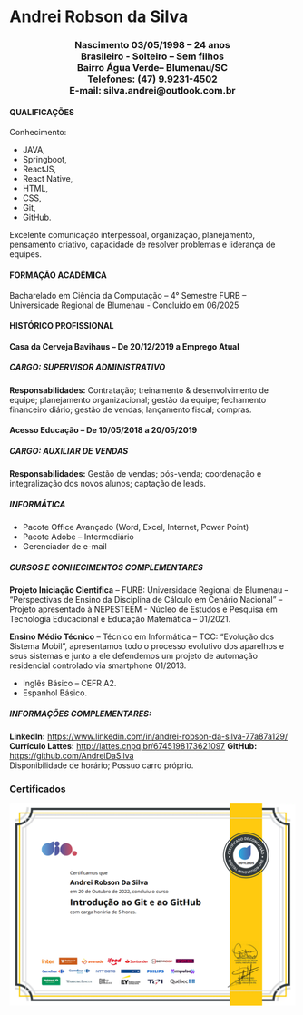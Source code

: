 # Andrei Robson da Silva 

<h3 style = "text-align: center;">
Nascimento 03/05/1998 – 24 anos <br>
Brasileiro - Solteiro – Sem filhos <br>
Bairro Água Verde– Blumenau/SC <br>
Telefones: (47) 9.9231-4502 <br>
E-mail: silva.andrei@outlook.com.br
</h3>

#### QUALIFICAÇÕES 
Conhecimento: 
 - JAVA, 
 - Springboot, 
 - ReactJS, 
 - React Native, 
 - HTML, 
 - CSS,
 - Git,
 - GitHub.

  Excelente comunicação interpessoal, organização, planejamento, pensamento criativo, capacidade de resolver problemas e liderança de equipes.  
 
#### FORMAÇÃO ACADÊMICA

Bacharelado em Ciência da Computação – 4° Semestre
FURB – Universidade Regional de Blumenau - Concluído em 06/2025

#### HISTÓRICO PROFISSIONAL 

#### Casa da Cerveja Bavihaus – De 20/12/2019 a Emprego Atual
##### CARGO: SUPERVISOR ADMINISTRATIVO
 **Responsabilidades:** Contratação; treinamento & desenvolvimento de equipe; planejamento organizacional; gestão da equipe; fechamento financeiro diário; gestão de vendas; lançamento fiscal; compras.  
 
#### Acesso Educação – De 10/05/2018 a 20/05/2019
##### CARGO: AUXILIAR DE VENDAS  
**Responsabilidades:** Gestão de vendas; pós-venda; coordenação e integralização dos novos alunos; captação de leads. 

##### INFORMÁTICA

 - Pacote Office Avançado (Word, Excel, Internet, Power Point)
 - Pacote Adobe – Intermediário
 - Gerenciador de e-mail 

##### CURSOS E CONHECIMENTOS COMPLEMENTARES

**Projeto Iniciação Cientifica** – FURB: Universidade Regional de Blumenau – “Perspectivas de Ensino da Disciplina de Cálculo em Cenário Nacional” – Projeto apresentado à NEPESTEEM - Núcleo de Estudos e Pesquisa em Tecnologia Educacional e Educação Matemática – 01/2021. 

**Ensino Médio Técnico** – Técnico em Informática – TCC: “Evolução dos Sistema Mobil”, apresentamos todo o processo evolutivo dos aparelhos e seus sistemas e junto a ele defendemos um projeto de automação residencial controlado via smartphone 01/2013.

 - Inglês Básico – CEFR A2. 
 - Espanhol Básico.

##### INFORMAÇÕES COMPLEMENTARES:

 **LinkedIn:** https://www.linkedin.com/in/andrei-robson-da-silva-77a87a129/
**Currículo Lattes:** http://lattes.cnpq.br/6745198173621097 
**GitHub:** https://github.com/AndreiDaSilva 
<br>
Disponibilidade de horário;
Possuo carro próprio. 

### Certificados

<img src="certificado_introdução_ao_git_github.png" alt="certificado_introdução_ao_git_github" title="Employee Data title">

